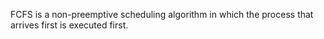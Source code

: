FCFS is a non-preemptive scheduling algorithm in which the process that arrives first is executed first.
